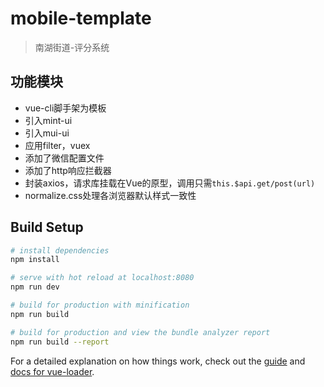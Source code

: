 # mobile-template

> 南湖街道-评分系统

## 功能模块
- vue-cli脚手架为模板
- 引入mint-ui
- 引入mui-ui
- 应用filter，vuex
- 添加了微信配置文件
- 添加了http响应拦截器
- 封装axios，请求库挂载在Vue的原型，调用只需`this.$api.get/post(url)`
- normalize.css处理各浏览器默认样式一致性

## Build Setup

``` bash
# install dependencies
npm install

# serve with hot reload at localhost:8080
npm run dev

# build for production with minification
npm run build

# build for production and view the bundle analyzer report
npm run build --report
```

For a detailed explanation on how things work, check out the [guide](http://vuejs-templates.github.io/webpack/) and [docs for vue-loader](http://vuejs.github.io/vue-loader).
